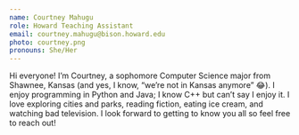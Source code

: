 ```yaml
---
name: Courtney Mahugu
role: Howard Teaching Assistant
email: courtney.mahugu@bison.howard.edu
photo: courtney.png
pronouns: She/Her
---
```

Hi everyone! I’m Courtney, a sophomore Computer Science major from Shawnee, Kansas (and yes, I know, “we’re not in Kansas anymore” 😂). I enjoy programming in Python and Java; I know C++ but can’t say I enjoy it. I love exploring cities and parks, reading fiction, eating ice cream, and watching bad television. I look forward to getting to know you all so feel free to reach out!


